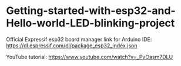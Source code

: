 # Getting-started-with-esp32-and-Hello-world-LED-blinking-project

Official Expressif esp32 board manager link for Arduino IDE:
https://dl.espressif.com/dl/package_esp32_index.json

YouTube tutorial:
https://www.youtube.com/watch?v=_PvOasm7DLU
